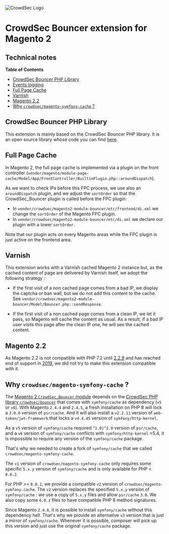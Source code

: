 ![CrowdSec Logo](images/logo_crowdsec.png)

# CrowdSec Bouncer extension for Magento 2

## Technical notes

<!-- START doctoc generated TOC please keep comment here to allow auto update -->
<!-- DON'T EDIT THIS SECTION, INSTEAD RE-RUN doctoc TO UPDATE -->
**Table of Contents**

- [CrowdSec Bouncer PHP Library](#crowdsec-bouncer-php-library)
- [Events logging](#events-logging)
- [Full Page Cache](#full-page-cache)
- [Varnish](#varnish)
- [Magento 2.2](#magento-22)
- [Why `crowdsec/magento-symfony-cache` ?](#why-crowdsecmagento-symfony-cache-)

<!-- END doctoc generated TOC please keep comment here to allow auto update -->


## CrowdSec Bouncer PHP Library

This extension is mainly based on the CrowdSec Bouncer PHP library. It is an open source library whose code you can find
[here](https://github.com/crowdsecurity/php-cs-bouncer).


## Full Page Cache

In Magento 2, the full page cache is implemented via a plugin on the front controller (`vendor/magento/module-page-cache/Model/App/FrontController/BuiltinPlugin.php::aroundDispatch`). 

As we want to check IPs before this FPC process, we use also an `aroundDispatch` plugin, and we adjust the `sortOrder` so that 
the CrowdSec_Bouncer plugin is called before the FPC plugin: 

* In `vendor/crowdsec/magento2-module-bouncer/etc/frontend/di.xml` we change the `sortOrder` of the Magento FPC plugin.
* In `vendor/crowdsec/magento2-module-bouncer/etc/di.xml` we declare our plugin with a lower `sortOrder`.

Note that our plugin acts on every Magento areas while the FPC plugin is just active on the frontend area.

## Varnish

This extension works with a Varnish cached Magento 2 instance but, as the cached content of page are delivered by 
Varnish itself, we adopt the following strategy : 

* If the first visit of a non cached page comes from a bad IP, we display the captcha or ban wall, but we do not add 
  this 
  content to the cache. See `vendor/crowdsec/magento2-module-bouncer/Model/Bouncer.php::sendResponse`.

* If the first visit of a non cached page comes from a clean IP, we let it pass, so Magento will cache the content 
  as usual. As a result, if a bad IP user visits this page after the clean IP one, he will see the cached content.


## Magento 2.2

As Magento 2.2 is not compatible with PHP 7.2 until [2.2.9](https://github.com/magento/magento2/blob/2.2.9/composer.json#L11) and has reached end of support in [2019](https://devdocs.magento.com/release/released-versions.html#22), we did not try to make this extension compatible with it.


## Why `crowdsec/magento-symfony-cache` ?

The [Magento  2 `CrowdSec_Bouncer` module](https://github.com/crowdsecurity/cs-magento-bouncer/) depends on the
[CrowdSec PHP library `crowdsec/bouncer`](https://github.com/crowdsecurity/php-cs-bouncer) that comes with
`symfony/cache` as dependency (`v5` or `v6`).
With Magento `2.4.4` and `2.4.5`, a fresh installation on PHP 8 will lock a `3.0.0` version of `psr/cache`.
And it will also install a `v2.2.11` version of `web-token/jwt-framework` that locks a `v4.4.45` version of
`symfony/http-kernel`.


As a `v5` version of `symfony/cache` required `^1.0|^2.0` version of `psr/cache`, and a `v6` version of
`symfony/cache` conflicts with `symfony/http-kernel` <5.4, it is impossible to require any version of the
`symfony/cache` package.

That's why we needed to create a fork of `symfony/cache` that we called `crowdsec/magento-symfony-cache`.

The `v1` version of `crowdsec/magento-symfony-cache` only requires some specific `5.x.y` version of `symfony/cache`
and is only available for PHP < `8.0.2`.

For PHP >= `8.0.2`, we provide a compatible `v2` version of
`crowdsec/magento-symfony-cache`.
The `v2` version replaces the specified `5.x.y` version of `symfony/cache` : we use a copy of `5.x.y` files and
allow `psr/cache` `3.0`. We also copy some `6.0.z` files to have compatible PHP 8 method signatures.

Since Magento `2.4.6`, it is possible to install `symfony/cache` without this dependency hell. That's why we provide
an alternative `v3` version that is just a mirror of `symfony/cache`. Whenever it is possible, composer will pick up this version and just use the original `symfony/cache` package.



